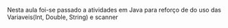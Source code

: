 Nesta aula foi-se passado a atividades em Java para reforço de do uso das Variaveis(Int, Double, String) e scanner
